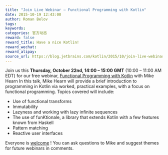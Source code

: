 ```yaml
---
title: "Join Live Webinar — Functional Programming with Kotlin"
date: 2015-10-19 12:43:00
author: Roman Belov
tags:
keywords:
categories: 官方动态
reward: false
reward_title: Have a nice Kotlin!
reward_wechat:
reward_alipay:
source_url: https://blog.jetbrains.com/kotlin/2015/10/join-live-webinar-functional-programming-with-kotlin/
---
```


Join us this <strong>Thursday, October 22nd, 14:00 – 15:00 GMT</strong> (10:00 – 11:00 AM EDT) for our free webinar, [Functional Programming with Kotlin](http://info.jetbrains.com/Kotlin-Webinar-October2015-registration.html) with Mike Hearn
In this talk, Mike Hearn will provide a brief introduction to programming in Kotlin via worked, practical examples, with a focus on functional programming.
Topics covered will include:

* Use of functional transforms
* Immutability
* Lazyness and working with lazy infinite sequences
* The use of funKtionale, a library that extends Kotlin with a few features known from Haskell
* Pattern matching
* Reactive user interfaces

Everyone is [welcome](http://info.jetbrains.com/Kotlin-Webinar-October2015-registration.html) !
You can ask questions to Mike and suggest themes for future webinars in comments.
